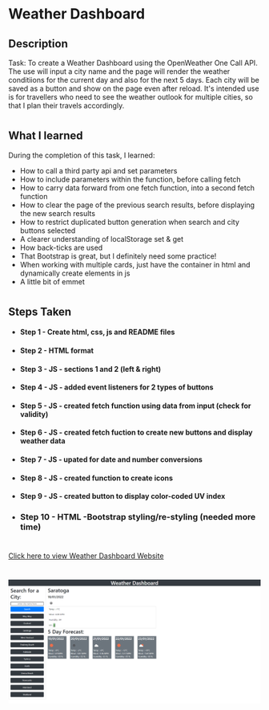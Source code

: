 # Weather Dashboard
## Description

Task: To create a Weather Dashboard using the OpenWeather One Call API.  The use will input a city name and the page will render the weather conditiions for the current day and also for the next 5 days. Each city will be saved as a button and show on the page even after reload.  It's intended use is for travellers who need to see the weather outlook for multiple cities, so that I plan their travels accordingly.

#
## What I learned
During the completion of this task, I learned:
- How to call a third party api and set parameters
- How to include parameters within the function, before calling fetch
- How to carry data forward from one fetch function, into a second fetch function
- How to clear the page of the previous search results, before displaying the new search results
- How to restrict duplicated button generation when search and city buttons selected
- A clearer understanding of localStorage set & get
- How back-ticks are used
- That Bootstrap is great, but I definitely need some practice!
- When working with multiple cards, just have the container in html and dynamically create elements in js
- A little bit of emmet

#
## Steps Taken

- #### Step 1 - Create html, css, js and  README files

- #### Step 2 - HTML format 

- #### Step 3 - JS - sections 1 and 2 (left & right)

- #### Step 4 - JS - added event listeners for 2 types of buttons

- #### Step 5 - JS - created fetch function using data from input (check for validity)

- #### Step 6 - JS - created fetch fuction to create new buttons and display weather data

- #### Step 7 - JS - upated for date and number conversions

- #### Step 8 - JS - created function to create icons

- #### Step 9 - JS - created button to display color-coded UV index

- ### Step 10 - HTML -Bootstrap styling/re-styling (needed more time)

#
[Click here to view Weather Dashboard Website](https://github.com/michelledwoods1/Weather_Dashboard/)
#
![Screenshot of Webiste url](assets/images/screenshot.png)